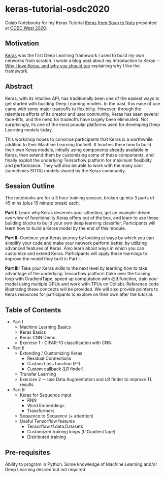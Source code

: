 # keras-tutorial-osdc2020

Colab Notebooks for my Keras Tutorial [Keras from Soup to Nuts](https://odsc.com/speakers/keras-from-soup-to-nuts-an-example-driven-tutorial/) presented at [ODSC West 2020](https://odsc.com/california/).

## Motivation

[Keras](https://keras.io/) was the first Deep Learning framework I used to build my own networks from scratch. I wrote a blog post about my introduction to Keras -- [Why I love Keras, and why you should too](https://opendatascience.com/why-i-love-keras-and-why-you-should-too/) explaining why I like the framework.

## Abstract

Keras, with its intuitive API, has traditionally been one of the easiest ways to get started with building Deep Learning models. In the past, this ease of use came with some major tradeoffs to flexibility. However, through the relentless efforts of its creator and user community, Keras has seen several face-lifts, and the need for tradeoffs have largely been eliminated. Not surprisingly, its one of the most popular platforms used for developing Deep Learning models today.

This workshop hopes to convince participants that Keras is a worthwhile addition to their Machine Learning toolbelt. It teaches them how to build their own Keras models, initially using components already available in Keras, then extend them by customizing some of these components, and finally exploit the underlying Tensorflow platform for maximum flexibility and performance. They will also be able to work with the many cool (sometimes SOTA) models shared by the Keras community.

## Session Outline

The notebooks are for a 3 hour training session, broken up into 3 parts of 45 mins (plus 15 minute break) each.

__Part I:__ Learn why Keras deserves your attention, get an example-driven overview of functionality Keras offers out of the box, and learn to use these building blocks to build your own deep learning classifier. Participants will learn how to build a Keras model by the end of this module.

__Part II:__ Continue your Keras journey by looking at ways by which you can simplify your code and make your network perform better, by utilizing advanced features of Keras. Also learn about ways in which you can customize and extend Keras. Participants will apply these learnings to improve the model they built in Part I.

__Part III:__ Take your Keras skills to the next level by learning how to take advantage of the underlying Tensorflow platform (take over the training loop with GradientTape, speed up computation with @tf.function, train your model using multiple GPUs and work with TPUs on Collab). Reference code illustrating these concepts will be provided. We will also provide pointers to Keras resources for participants to explore on their own after the tutorial.

## Table of Contents

* Part I
  * Machine Learning Basics
  * Keras Basics
  * Keras CNN Demo
  * Exercise 1 - CIFAR-10 classification with CNN
* Part II
  * Extending / Customizing Keras
    * Residual Connections
    * Custom Loss function (F1)
    * Custom callback (LR finder)
  * Transfer Learning
  * Exercise 2 -- use Data Augmentation and LR finder to improve TL results
* Part III
   * Keras for Sequence input
     * RNN
     * Word Embeddings
     * Transformers
   * Sequence to Sequence (+ attention)
   * Useful Tensorflow features
     * Tensorflow tf.data.Datasets
     * Customized training loops (tf.GradientTape)
     * Distributed training

## Pre-requisites

Ability to program in Python. Some knowledge of Machine Learning and/or Deep Learning desired but not required.


